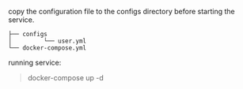 
copy the configuration file to the configs directory before starting the service.

```
├── configs
│         └── user.yml
└── docker-compose.yml
```

running service:

> docker-compose up -d

